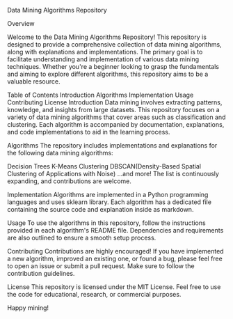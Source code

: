 Data Mining Algorithms Repository

Overview

Welcome to the Data Mining Algorithms Repository! This repository is designed to provide a comprehensive collection of data mining algorithms, along with explanations and implementations. The primary goal is to facilitate understanding and implementation of various data mining techniques. Whether you're a beginner looking to grasp the fundamentals and aiming to explore different algorithms, this repository aims to be a valuable resource.

Table of Contents
Introduction
Algorithms
Implementation
Usage
Contributing
License
Introduction
Data mining involves extracting patterns, knowledge, and insights from large datasets. This repository focuses on a variety of data mining algorithms that cover areas such as classification and clustering. Each algorithm is accompanied by documentation, explanations, and code implementations to aid in the learning process.

Algorithms
The repository includes implementations and explanations for the following data mining algorithms:

Decision Trees
K-Means Clustering
DBSCAN(Density-Based Spatial Clustering of Applications with Noise)
...and more! The list is continuously expanding, and contributions are welcome.

Implementation
Algorithms are implemented in a  Python programming languages and uses sklearn library. Each algorithm has a dedicated file containing the source code and explanation inside as markdown.

Usage
To use the algorithms in this repository, follow the instructions provided in each algorithm's README file. Dependencies and requirements are also outlined to ensure a smooth setup process.

Contributing
Contributions are highly encouraged! If you have implemented a new algorithm, improved an existing one, or found a bug, please feel free to open an issue or submit a pull request. Make sure to follow the contribution guidelines.

License
This repository is licensed under the MIT License. Feel free to use the code for educational, research, or commercial purposes.

Happy mining!
